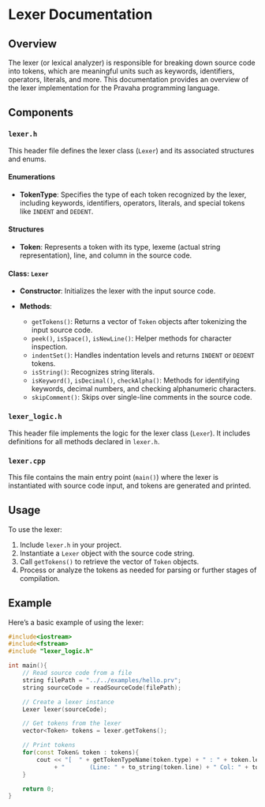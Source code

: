 # Lexer Documentation

## Overview

The lexer (or lexical analyzer) is responsible for breaking down source code into tokens, which are meaningful units such as keywords, identifiers, operators, literals, and more. This documentation provides an overview of the lexer implementation for the Pravaha programming language.

## Components

### `lexer.h`

This header file defines the lexer class (`Lexer`) and its associated structures and enums.

#### Enumerations

- **TokenType**: Specifies the type of each token recognized by the lexer, including keywords, identifiers, operators, literals, and special tokens like `INDENT` and `DEDENT`.

#### Structures

- **Token**: Represents a token with its type, lexeme (actual string representation), line, and column in the source code.

#### Class: `Lexer`

- **Constructor**: Initializes the lexer with the input source code.
  
- **Methods**:
  - `getTokens()`: Returns a vector of `Token` objects after tokenizing the input source code.
  - `peek()`, `isSpace()`, `isNewLine()`: Helper methods for character inspection.
  - `indentSet()`: Handles indentation levels and returns `INDENT` or `DEDENT` tokens.
  - `isString()`: Recognizes string literals.
  - `isKeyword()`, `isDecimal()`, `checkAlpha()`: Methods for identifying keywords, decimal numbers, and checking alphanumeric characters.
  - `skipComment()`: Skips over single-line comments in the source code.

### `lexer_logic.h`

This header file implements the logic for the lexer class (`Lexer`). It includes definitions for all methods declared in `lexer.h`.

### `lexer.cpp`

This file contains the main entry point (`main()`) where the lexer is instantiated with source code input, and tokens are generated and printed.

## Usage

To use the lexer:

1. Include `lexer.h` in your project.
2. Instantiate a `Lexer` object with the source code string.
3. Call `getTokens()` to retrieve the vector of `Token` objects.
4. Process or analyze the tokens as needed for parsing or further stages of compilation.

## Example

Here’s a basic example of using the lexer:

```cpp
#include<iostream>
#include<fstream>
#include "lexer_logic.h"

int main(){
    // Read source code from a file
    string filePath = "../../examples/hello.prv";
    string sourceCode = readSourceCode(filePath);

    // Create a lexer instance
    Lexer lexer(sourceCode);

    // Get tokens from the lexer
    vector<Token> tokens = lexer.getTokens();

    // Print tokens
    for(const Token& token : tokens){
        cout << "[  " + getTokenTypeName(token.type) + " : " + token.lexeme
             + "       (Line: " + to_string(token.line) + " Col: " + to_string(token.column) + ") ]" << endl;
    }

    return 0;
}
```